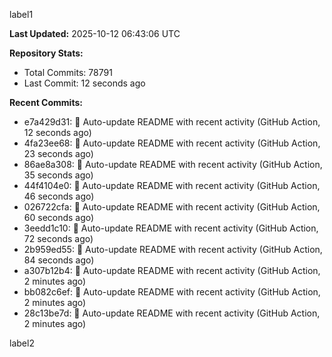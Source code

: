 
label1 
<!-- ACTIVITY_START -->
**Last Updated:** 2025-10-12 06:43:06 UTC

**Repository Stats:**
- Total Commits: 78791
- Last Commit: 12 seconds ago

**Recent Commits:**
- e7a429d31: 🤖 Auto-update README with recent activity (GitHub Action, 12 seconds ago)
- 4fa23ee68: 🤖 Auto-update README with recent activity (GitHub Action, 23 seconds ago)
- 86ae8a308: 🤖 Auto-update README with recent activity (GitHub Action, 35 seconds ago)
- 44f4104e0: 🤖 Auto-update README with recent activity (GitHub Action, 46 seconds ago)
- 026722cfa: 🤖 Auto-update README with recent activity (GitHub Action, 60 seconds ago)
- 3eedd1c10: 🤖 Auto-update README with recent activity (GitHub Action, 72 seconds ago)
- 2b959ed55: 🤖 Auto-update README with recent activity (GitHub Action, 84 seconds ago)
- a307b12b4: 🤖 Auto-update README with recent activity (GitHub Action, 2 minutes ago)
- bb082c6ef: 🤖 Auto-update README with recent activity (GitHub Action, 2 minutes ago)
- 28c13be7d: 🤖 Auto-update README with recent activity (GitHub Action, 2 minutes ago)
<!-- ACTIVITY_END -->

label2
